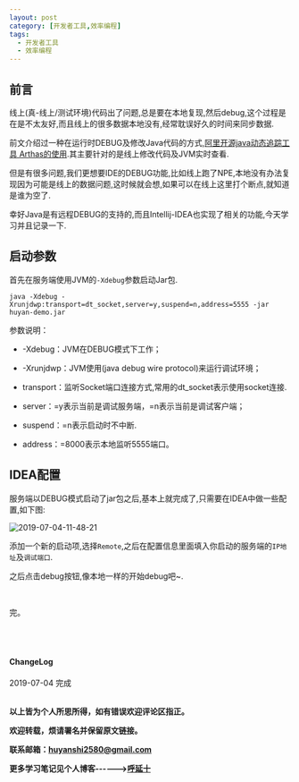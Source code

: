 ```yaml
---
layout: post
category: [开发者工具,效率编程]
tags:
  - 开发者工具
  - 效率编程
---
```


## 前言

线上(真-线上/测试环境)代码出了问题,总是要在本地复现,然后debug,这个过程是在是不太友好,而且线上的很多数据本地没有,经常耽误好久的时间来同步数据.

前文介绍过一种在运行时DEBUG及修改Java代码的方式,[阿里开源java动态追踪工具 Arthas的使用](http://huyan.couplecoders.tech/%E5%BC%80%E5%8F%91%E8%80%85%E5%B7%A5%E5%85%B7/java/linux/debug/2019/03/07/%E9%98%BF%E9%87%8C%E5%BC%80%E6%BA%90Java%E5%8A%A8%E6%80%81%E8%BF%BD%E8%B8%AA%E5%B7%A5%E5%85%B7-Arthas%E7%9A%84%E4%BD%BF%E7%94%A8/).其主要针对的是线上修改代码及JVM实时查看.

但是有很多问题,我们更想要IDE的DEBUG功能,比如线上跑了NPE,本地没有办法复现因为可能是线上的数据问题,这时候就会想,如果可以在线上这里打个断点,就知道是谁为空了.

幸好Java是有远程DEBUG的支持的,而且Intellij-IDEA也实现了相关的功能,今天学习并且记录一下.

## 启动参数

首先在服务端使用JVM的`-Xdebug`参数启动Jar包.

`java -Xdebug -Xrunjdwp:transport=dt_socket,server=y,suspend=n,address=5555 -jar huyan-demo.jar `

参数说明：

* -Xdebug：JVM在DEBUG模式下工作；

* -Xrunjdwp：JVM使用(java debug wire protocol)来运行调试环境；

* transport：监听Socket端口连接方式,常用的dt_socket表示使用socket连接.

* server：=y表示当前是调试服务端，=n表示当前是调试客户端；

* suspend：=n表示启动时不中断.

* address：=8000表示本地监听5555端口。

## IDEA配置

服务端以DEBUG模式启动了jar包之后,基本上就完成了,只需要在IDEA中做一些配置,如下图:

![2019-07-04-11-48-21](http://img.couplecoders.tech/2019-07-04-11-48-21.png)

添加一个新的启动项,选择`Remote`,之后在配置信息里面填入你启动的服务端的`IP地址`及`调试端口`.

之后点击debug按钮,像本地一样的开始debug吧~.


<br>


完。
<br>
<br>
<br>
<br>
<h4>ChangeLog</h4>
2019-07-04 完成
<br>
<br>


**以上皆为个人所思所得，如有错误欢迎评论区指正。**


**欢迎转载，烦请署名并保留原文链接。**


**联系邮箱：huyanshi2580@gmail.com**


**更多学习笔记见个人博客------><a href="{{ site.baseurl }}/">呼延十</a>**